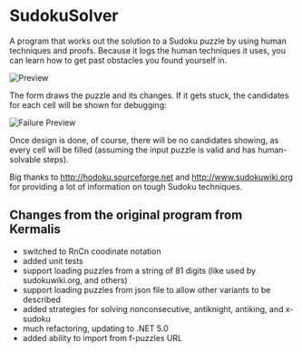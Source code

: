 # SudokuSolver

A program that works out the solution to a Sudoku puzzle by using human techniques and proofs.
Because it logs the human techniques it uses, you can learn how to get past obstacles you found yourself in.

![Preview](https://i.imgur.com/ERLFyc6.gif)

The form draws the puzzle and its changes. If it gets stuck, the candidates for each cell will be shown for debugging:

![Failure Preview](https://i.imgur.com/WE7UMun.png)

Once design is done, of course, there will be no candidates showing, as every cell will be filled (assuming the input puzzle is valid and has human-solvable steps).

Big thanks to http://hodoku.sourceforge.net and http://www.sudokuwiki.org for providing a lot of information on tough Sudoku techniques.

## Changes from the original program from Kermalis

* switched to RnCn coodinate notation
* added unit tests
* support loading puzzles from a string of 81 digits (like used by sudokuwiki.org, and others)
* support loading puzzles from json file to allow other variants to be described
* added strategies for solving nonconsecutive, antiknight, antiking, and x-sudoku
* much refactoring, updating to .NET 5.0
* added ability to import from f-puzzles URL